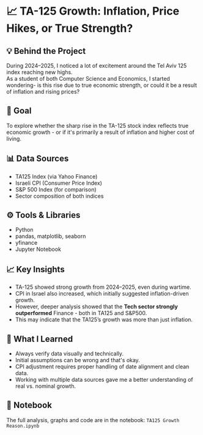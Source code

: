 # 📈 TA-125 Growth: Inflation, Price Hikes, or True Strength?

## 💡 Behind the Project
During 2024–2025, I noticed a lot of excitement around the Tel Aviv 125 index reaching new highs.  
As a student of both Computer Science and Economics, I started wondering- is this rise due to true economic strength, or could it be a result of inflation and rising prices?

## 🎯 Goal
To explore whether the sharp rise in the TA-125 stock index reflects true economic growth - or if it's primarily a result of inflation and higher cost of living.

## 📊 Data Sources
- TA125 Index (via Yahoo Finance)
- Israeli CPI (Consumer Price Index)
- S&P 500 Index (for comparison)
- Sector composition of both indices

## ⚙️ Tools & Libraries
- Python
- pandas, matplotlib, seaborn
- yfinance
- Jupyter Notebook

## 📈 Key Insights
- TA-125 showed strong growth from 2024–2025, even during wartime.
- CPI in Israel also increased, which initially suggested inflation-driven growth.
- However, deeper analysis showed that the **Tech sector strongly outperformed** Finance - both in TA125 and S&P500.
- This may indicate that the TA125’s growth was more than just inflation.

## 🧠 What I Learned
- Always verify data visually and technically.
- Initial assumptions can be wrong and that's okay.
- CPI adjustment requires proper handling of date alignment and clean data.
- Working with multiple data sources gave me a better understanding of real vs. nominal growth.

## 📎 Notebook
The full analysis, graphs and code are in the notebook: `TA125 Growth Reason.ipynb`
